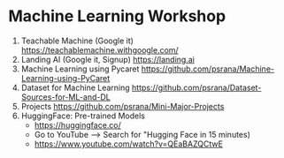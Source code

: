 # Machine Learning Workshop

1. Teachable Machine (Google it)
    https://teachablemachine.withgoogle.com/
2. Landing AI (Google it, Signup)
    https://landing.ai
3. Machine Learning using Pycaret
    https://github.com/psrana/Machine-Learning-using-PyCaret
4. Dataset for Machine Learning
    https://github.com/psrana/Dataset-Sources-for-ML-and-DL
5. Projects 
    https://github.com/psrana/Mini-Major-Projects
6. HuggingFace: Pre-trained Models
    - https://huggingface.co/
    - Go to YouTube --> Search for "Hugging Face in 15 minutes)
    - https://www.youtube.com/watch?v=QEaBAZQCtwE
